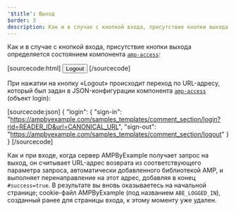 ```yaml
---
'$title': Выход
$order: 3
description: Как и в случае с кнопкой входа, присутствие кнопки выхода определяется состоянием компонента amp-access...
---
```


Как и в случае с кнопкой входа, присутствие кнопки выхода определяется состоянием компонента [`amp-access`](../../../../documentation/components/reference/amp-access.md):

[sourcecode:html]
<button amp-access="loggedIn" amp-access-hide tabindex="0" on="tap:amp-access.login-sign-out" class="button-primary comment-button">Logout</button>
[/sourcecode]

При нажатии на кнопку «Logout» происходит переход по URL-адресу, который был задан в JSON-конфигурации компонента [`amp-access`](../../../../documentation/components/reference/amp-access.md) (объект login):

[sourcecode:json]
{
"login": {
"sign-in": "https://ampbyexample.com/samples_templates/comment_section/login?rid=READER_ID&url=CANONICAL_URL",
"sign-out": "https://ampbyexample.com/samples_templates/comment_section/logout"
}
}
[/sourcecode]

Как и при входе, когда сервер AMPByExample получает запрос на выход, он считывает URL-адрес возврата из соответствующего параметра запроса, автоматически добавленного библиотекой AMP, и выполняет перенаправление на этот адрес, добавляя в конец `#success=true`. В результате вы вновь оказываетесь на начальной странице; cookie-файл AMPByExample (под названием `ABE_LOGGED_IN`), созданный ранее для страницы входа, к этому моменту уже удален.
